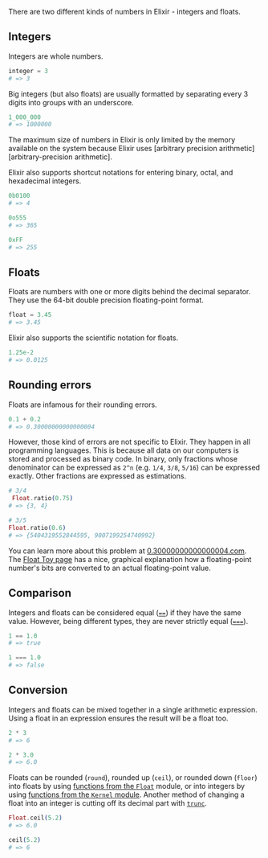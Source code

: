 There are two different kinds of numbers in Elixir - integers and floats.

## Integers

Integers are whole numbers.

```elixir
integer = 3
# => 3
```

Big integers (but also floats) are usually formatted by separating every 3 digits into groups with an underscore.

```elixir
1_000_000
# => 1000000
```

The maximum size of numbers in Elixir is only limited by the memory available on the system because Elixir uses [arbitrary precision arithmetic][arbitrary-precision arithmetic].

Elixir also supports shortcut notations for entering binary, octal, and hexadecimal integers.

```elixir
0b0100
# => 4

0o555
# => 365

0xFF
# => 255
```

## Floats

Floats are numbers with one or more digits behind the decimal separator. They use the 64-bit double precision floating-point format.

```elixir
float = 3.45
# => 3.45
```

Elixir also supports the scientific notation for floats.

```elixir
1.25e-2
# => 0.0125
```

## Rounding errors

Floats are infamous for their rounding errors.

```elixir
0.1 + 0.2
# => 0.30000000000000004
```

However, those kind of errors are not specific to Elixir. They happen in all programming languages. This is because all data on our computers is stored and processed as binary code. In binary, only fractions whose denominator can be expressed as `2^n` (e.g. `1/4`, `3/8`, `5/16`) can be expressed exactly. Other fractions are expressed as estimations.

```elixir
# 3/4
 Float.ratio(0.75)
# => {3, 4}

# 3/5
Float.ratio(0.6)
# => {5404319552844595, 9007199254740992}
```

You can learn more about this problem at [0.30000000000000004.com][0.30000000000000004.com]. The [Float Toy page][evanw.github.io-float-toy] has a nice, graphical explanation how a floating-point number's bits are converted to an actual floating-point value.

## Comparison

Integers and floats can be considered equal ([`==`][kernel-equal]) if they have the same value. However, being different types, they are never strictly equal ([`===`][kernel-strictly-equal]).

```elixir
1 == 1.0
# => true

1 === 1.0
# => false
```

## Conversion

Integers and floats can be mixed together in a single arithmetic expression. Using a float in an expression ensures the result will be a float too.

```elixir
2 * 3
# => 6

2 * 3.0
# => 6.0
```

Floats can be rounded (`round`), rounded up (`ceil`), or rounded down (`floor`) into floats by using [functions from the `Float`][float-ceil] module, or into integers by using [functions from the `Kernel` module][kernel-ceil]. Another method of changing a float into an integer is cutting off its decimal part with [`trunc`][kernel-trunc].

```elixir
Float.ceil(5.2)
# => 6.0

ceil(5.2)
# => 6
```

[0.30000000000000004.com]: https://0.30000000000000004.com/
[evanw.github.io-float-toy]: https://evanw.github.io/float-toy/
[arbitrary-precision-arithmetic]: https://en.wikipedia.org/wiki/Arbitrary-precision_arithmetic
[kernel-equal]: https://hexdocs.pm/elixir/Kernel.html#==/2
[kernel-strictly-equal]: https://en.wikipedia.org/wiki/Arbitrary-precision_arithmetic
[kernel-ceil]: https://hexdocs.pm/elixir/Kernel.html#ceil/1
[kernel-trunc]: https://hexdocs.pm/elixir/Kernel.html#trunc/1
[float-ceil]: https://hexdocs.pm/elixir/Float.html#ceil/2
